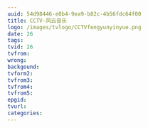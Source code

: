 ```yaml
---
uuid: 54d98446-e0b4-9ea9-b82c-4b56fdc64f00
title: CCTV-风云音乐
logo: /images/tvlogo/CCTVfengyunyinyue.png
date: 26
tags:
tvid: 26
tvfrom:
wrong:
backgound:
tvform2:
tvfrom3:
tvfrom4:
tvfrom5:
epgid:
tvurl:
categories:
---
```

